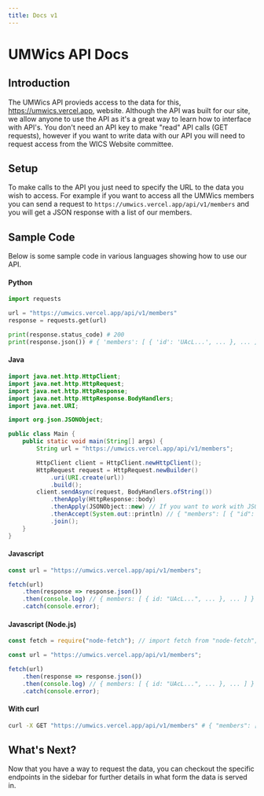 ```yaml
---
title: Docs v1
---
```


# UMWics API Docs

## Introduction

The UMWics API provieds access to the data for this, <https://umwics.vercel.app>, website. Although the API was built for our site, we allow anyone to use the API as it's a great way to learn how to interface with API's. You don't need an API key to make "read" API calls (GET requests), however if you want to write data with our API you will need to request access from the WICS Website committee.

## Setup

To make calls to the API you just need to specify the URL to the data you wish to access. For example if you want to access all the UMWics members you can send a request to `https://umwics.vercel.app/api/v1/members` and you will get a JSON response with a list of our members.

## Sample Code

Below is some sample code in various languages showing how to use our API.

#### Python

```python
import requests

url = "https://umwics.vercel.app/api/v1/members"
response = requests.get(url)

print(response.status_code) # 200
print(response.json()) # { 'members': [ { 'id': 'UAcL...', ... }, ... ] }
```

#### Java

```java
import java.net.http.HttpClient;
import java.net.http.HttpRequest;
import java.net.http.HttpResponse;
import java.net.http.HttpResponse.BodyHandlers;
import java.net.URI;

import org.json.JSONObject;

public class Main {
    public static void main(String[] args) {
        String url = "https://umwics.vercel.app/api/v1/members";

        HttpClient client = HttpClient.newHttpClient();
        HttpRequest request = HttpRequest.newBuilder()
            .uri(URI.create(url))
            .build();
        client.sendAsync(request, BodyHandlers.ofString())
            .thenApply(HttpResponse::body)
            .thenApply(JSONObject::new) // If you want to work with JSON
            .thenAccept(System.out::println) // { "members": [ { "id": "UAcL...", ... }, ... ] }
            .join();
    }
}
```

#### Javascript

```javascript
const url = "https://umwics.vercel.app/api/v1/members";

fetch(url)
    .then(response => response.json())
    .then(console.log) // { members: [ { id: "UAcL...", ... }, ... ] }
    .catch(console.error);
```

#### Javascript (Node.js)

```javascript
const fetch = require("node-fetch"); // import fetch from "node-fetch"; if you are using esm

const url = "https://umwics.vercel.app/api/v1/members";

fetch(url)
    .then(response => response.json())
    .then(console.log) // { members: [ { id: "UAcL...", ... }, ... ] }
    .catch(console.error);
```

#### With curl

```bash
curl -X GET "https://umwics.vercel.app/api/v1/members" # { "members": [ { "id": "UAcL...", ... }, ... ] }
```

## What's Next?

Now that you have a way to request the data, you can checkout the specific endpoints in the sidebar for further details in what form the data is served in.
